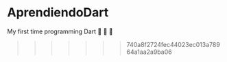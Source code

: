 # AprendiendoDart
My first time programming Dart :dart: :green_apple: :100:
>>>>>>> 740a8f2724fec44023ec013a78964a1aa2a9ba06
